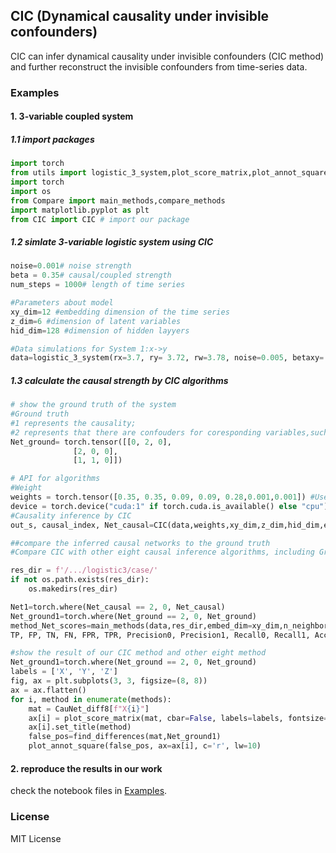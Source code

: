 ## CIC (Dynamical causality under invisible confounders)
CIC can infer dynamical causality under invisible confounders (CIC method) and further reconstruct the invisible confounders from time-series data.

### Examples
#### 1. 3-variable coupled system
##### 1.1 import packages
```python
import torch
from utils import logistic_3_system,plot_score_matrix,plot_annot_square,find_differences
import torch
import os
from Compare import main_methods,compare_methods
import matplotlib.pyplot as plt
from CIC import CIC # import our package
```

##### 1.2 simlate 3-variable logistic system using CIC
```python
noise=0.001# noise strength
beta = 0.35# causal/coupled strength
num_steps = 1000# length of time series

#Parameters about model
xy_dim=12 #embedding dimension of the time series
z_dim=6 #dimension of latent variables
hid_dim=128 #dimension of hidden layyers

#Data simulations for System 1:x->y
data=logistic_3_system(rx=3.7, ry= 3.72, rw=3.78, noise=0.005, betaxy= 0, betaxz=0.35, betayx=0, betayz=0.35, num_steps=5000)

```
##### 1.3 calculate the causal strength by CIC algorithms
```python
# show the ground truth of the system
#Ground truth
#1 represents the causality; 
#2 represents that there are confouders for coresponding variables,such as confounder of node 1 and node 2.
Net_ground= torch.tensor([[0, 2, 0],
              [2, 0, 0],
              [1, 1, 0]])
```

```python
# API for algorithms 
#Weight
weights = torch.tensor([0.35, 0.35, 0.09, 0.09, 0.28,0.001,0.001]) #Users can fine-tune the weight according to data.
device = torch.device("cuda:1" if torch.cuda.is_available() else "cpu")
#Causality inference by CIC
out_s, causal_index, Net_causal=CIC(data,weights,xy_dim,z_dim,hid_dim,embedding_dim=xy_dim,time_delay=1,T=1,num_epochs=50,device=device)
```

```python
##compare the inferred causal networks to the ground truth
#Compare CIC with other eight causal inference algorithms, including Granger causality (GC), Transfer entropy(TE), Convergent Cross Mapping(CCM), Cross-Mapping Entropy(CME), Cross-Mapping Cardinality(CMC), Partial Cross Mapping(PCM), direct CME(DCME) and direct CMC(DCMC).

res_dir = f'/.../logistic3/case/'
if not os.path.exists(res_dir):
    os.makedirs(res_dir)

Net1=torch.where(Net_causal == 2, 0, Net_causal)
Net_ground1=torch.where(Net_ground == 2, 0, Net_ground)
method_Net_scores=main_methods(data,res_dir,embed_dim=xy_dim,n_neighbor=3,n_excluded = 0)
TP, FP, TN, FN, FPR, TPR, Precision0, Precision1, Recall0, Recall1, Accuracy,  roc_auc,methods,CauNet_diff8,Causal_diff8,thrs=compare_methods(res_dir,Net_ground1,causal_index, Net1,num=5)

#show the result of our CIC method and other eight method
Net_ground1=torch.where(Net_ground == 2, 0, Net_ground)
labels = ['X', 'Y', 'Z']
fig, ax = plt.subplots(3, 3, figsize=(8, 8))
ax = ax.flatten()
for i, method in enumerate(methods):
    mat = CauNet_diff8[f"X{i}"]
    ax[i] = plot_score_matrix(mat, cbar=False, labels=labels, fontsize=8, ticklabel_rotation=45, annot=True, ax=ax[i])
    ax[i].set_title(method)
    false_pos=find_differences(mat,Net_ground1)
    plot_annot_square(false_pos, ax=ax[i], c='r', lw=10)
```


#### 2. reproduce the results in our work
check the notebook files in [Examples](https://github.com/JinlingY/CIC/tree/main/Examples).


### License
MIT License
